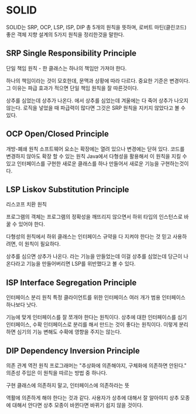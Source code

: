 # SOLID

SOLID는 SRP, OCP, LSP, ISP, DIP 총 5개의 원칙을 뜻하며,
로버트 마틴(클린코드) 좋은 객체 지향 설계의 5가지 원칙을 정리한것을 말한다.

## SRP Single Responsibility Principle

단일 책임 원칙 - 한 클래스는 하나의 책임만 가져야 한다.

하나의 책임이라는 것이 모호한데, 문맥과 상황에 따라 다르다.
중요한 기준은 변경이다. 그 이유는 파급 효과가 적으면 단일 책임 원칙을 잘 따른것이다.

상추를 심었는데 상추가 나온다. 에서 상추를 심었는데 겨울에는 다 죽어 상추가 나오지 않는다. 로직을 넣었을 때 파급력이 많다면 그것은 SRP 원칙을 지키지 않았다고 볼 수 있다.

## OCP  Open/Closed Principle

개방-폐쇄 원칙
소프트웨어 요소는 확장에는 열려 있으나 변경에는 닫혀 있다.
코드를 변경하지 않아도 확장 할 수 있는 원칙
Java에서 다형성을 활용해서 이 원칙을 지킬 수 있고 인터페이스를 구현한 새로운 클래스를 하나 만들어서 새로운 기능을 구현하는것이다.

## LSP Liskov Substitution Principle

리스코프 치환 원칙

프로그램의 객체는 프로그램의 정확성을 깨뜨리지 않으면서 하위 타입의 인스턴스로 바꿀 수 있어야 한다.

다형성의 원칙에서 하위 클래스는 인터페이스 규약을 다 지켜야 한다는 것
믿고 사용하려면, 이 원칙이 필요하다.

상추를 심으면 상추가 나온다. 라는 기능을 만들었는데 이걸 상추를 심었는데 당근이 나온다라고 기능을 만들어버리면 LSP를 위반했다고 볼 수 있다.

## ISP Interface Segregation Principle 

인터페이스 분리 원칙
특정 클라이언트를 위한 인터페이스 여러 개가 범용 인터페이스 하나보다 낫다.

기능에 맞게 인터페이스를 잘 쪼개야 한다는 원칙이다.
상추에 대한 인터페이스를 심기 인터페이스, 수확 인터페이스로 분리를 해서 만드는 것이 좋다는 원칙이다.
이렇게 분리하면 심기의 기능 변해도 수확에 영향을 주지는 않는다.

## DIP Dependency Inversion Principle

의존 관계 역전 원칙
프로그래머는 "추상화에 의존해야지, 구체화에 의존하면 안된다." 의존성 주입은 이 원칙을 따르는 방법 중 하나다.

구현 클래스에 의존하지 말고, 인터페이스에 의존하라는 뜻

역활에 의존하게 해야 한다는 것과 같다.
사용자가 상추에 대해서 잘 알아야지 상추 모종에 대해서 안다면 상추 모종이 바뀐다면 바뀌기 쉽지 않을 것이다.
